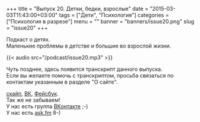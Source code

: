+++
title = "Выпуск 20. Детки, бедки, взрослые"
date = "2015-03-03T11:43:00+03:00"
tags = ["Дети", "Психология"]
categories = ["Психология в разрезе"]
menu = ""
banner = "banners/issue20.png"
slug = "issue20"
+++

Подкаст о детях.<br>
Маленькие проблемы в детстве и большие во взрослой жизни.

{{< audio src="/podcast/issue20.mp3" >}}
<!--more-->

Чуть позднее, здесь появится транскрипт данного выпуска.<br>
Если вы желаете помочь с транскриптом, просьба связаться по контактам указанным в разделе "О сайте".


<a href="skype:fpsiholog?userinfo">скайп</a>, <a href="https://vk.com/sunnybunnyf">ВК</a>, <a href="https://www.facebook.com/SunnyBunnyF">Фейсбук</a>.<br>
Так же не забываем!<br>
У нас есть группа <a href="https://vk.com/fpsiholog">ВКонтакте</a> ;-)<br>
У нас есть <a href="http://ask.fm/fpsiholog">ask.fm</a> 8-)